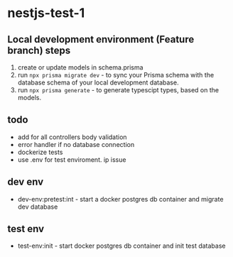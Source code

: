 # nestjs-test-1

## Local development environment (Feature branch) steps

1. create or update models in schema.prisma
2. run `npx prisma migrate dev` - to sync your Prisma schema with the database schema of your local development database.
3. run `npx prisma generate` - to generate typescipt types, based on the models.

## todo

* add for all controllers body validation
* error handler if no database connection
* dockerize tests
* use .env for test enviroment. ip issue

## dev env

* dev-env:pretest:int - start a docker postgres db container and migrate dev database
  
## test env

* test-env:init - start docker postgres db container and init test database
  